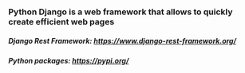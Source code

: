 ### Python Django is a web framework that allows to quickly create efficient web pages

##### Django Rest Framework: https://www.django-rest-framework.org/
##### Python packages: https://pypi.org/

### 